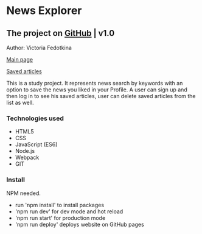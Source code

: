 # News Explorer
## The project on [GitHub](https://github.com/victoria31f/news-explorer-frontend) | v1.0

Author: Victoria Fedotkina

[Main page](https://victoria31f.github.io/news-explorer-frontend)

[Saved articles](https://victoria31f.github.io/news-explorer-frontend/articles)

This is a study project. It represents news search by keywords with an option to
save the news you liked in your Profile. A user can sign up and then log in to
see his saved articles, user can delete saved articles from the list as well.

 ### Technologies used
 - HTML5
 - CSS 
 - JavaScript (ES6)
 - Node.js
 - Webpack
 - GIT
 
 ### Install
 NPM needed. 
 - run 'npm install' to install packages
 - 'npm run dev' for dev mode and hot reload
 - 'npm run start' for production mode
 - 'npm run deploy' deploys website on GitHub pages

 
